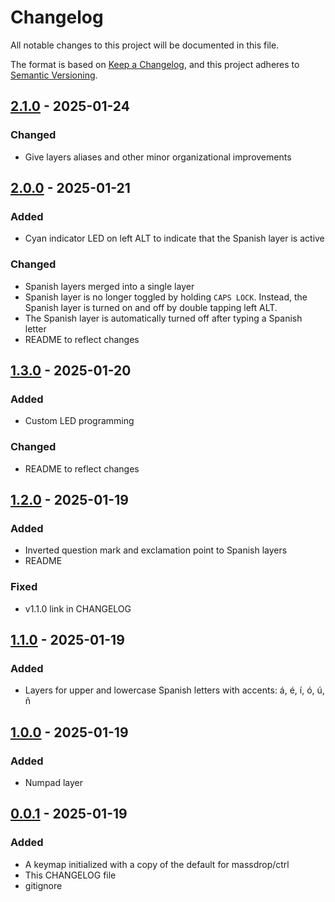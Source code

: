 # Changelog

All notable changes to this project will be documented in this file.

The format is based on [Keep a Changelog](https://keepachangelog.com/en/1.1.0/),
and this project adheres to [Semantic Versioning](https://semver.org/spec/v2.0.0.html).

## [2.1.0] - 2025-01-24

### Changed

- Give layers aliases and other minor organizational improvements

## [2.0.0] - 2025-01-21

### Added

- Cyan indicator LED on left ALT to indicate that the Spanish layer is active

### Changed

- Spanish layers merged into a single layer
- Spanish layer is no longer toggled by holding `CAPS LOCK`. Instead, the Spanish layer is turned on and off by
  double tapping left ALT.
- The Spanish layer is automatically turned off after typing a Spanish letter
- README to reflect changes

## [1.3.0] - 2025-01-20

### Added

- Custom LED programming

### Changed

- README to reflect changes

## [1.2.0] - 2025-01-19

### Added

- Inverted question mark and exclamation point to Spanish layers
- README

### Fixed

- v1.1.0 link in CHANGELOG

## [1.1.0] - 2025-01-19

### Added

- Layers for upper and lowercase Spanish letters with accents: á, é, í, ó, ú, ñ

## [1.0.0] - 2025-01-19

### Added

- Numpad layer

## [0.0.1] - 2025-01-19

### Added

- A keymap initialized with a copy of the default for massdrop/ctrl
- This CHANGELOG file
- gitignore

[2.1.0]: https://github.com/jgmortim/massdrop-ctrl-keymap/compare/v2.0.0...v2.1.0
[2.0.0]: https://github.com/jgmortim/massdrop-ctrl-keymap/compare/v1.3.0...v2.0.0
[1.3.0]: https://github.com/jgmortim/massdrop-ctrl-keymap/compare/v1.2.0...v1.3.0
[1.2.0]: https://github.com/jgmortim/massdrop-ctrl-keymap/compare/v1.1.0...v1.2.0
[1.1.0]: https://github.com/jgmortim/massdrop-ctrl-keymap/compare/v1.0.0...v1.1.0
[1.0.0]: https://github.com/jgmortim/massdrop-ctrl-keymap/compare/v0.0.1...v1.0.0
[0.0.1]: https://github.com/jgmortim/massdrop-ctrl-keymap/releases/tag/v0.0.1

